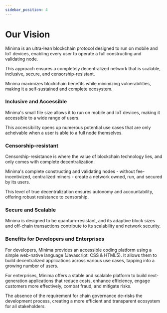 ```yaml
---
sidebar_position: 4
---
```


# Our Vision

Minima is an ultra-lean blockchain protocol designed to run on mobile and IoT devices, enabling every user to operate a full constructing and validating node. 

This approach ensures a completely decentralized network that is scalable, inclusive, secure, and censorship-resistant. 

Minima maximizes blockchain benefits while minimizing vulnerabilities, making it a self-sustained and complete ecosystem.

### Inclusive and Accessible
Minima's small file size allows it to run on mobile and IoT devices, making it accessible to a wide range of users. 

This accessibility opens up numerous potential use cases that are only acheivable when a user is able to a full node themselves. 

### Censorship-resistant
Censorship-resistance is where the value of blockchain technology lies, and only comes with complete decentralization.

Minima's complete constructing and validating nodes - without fee-incentivized, centralized miners - create a network owned, run, and secured by its users. 

This level of true decentralization ensures autonomy and accountability, offering robust resistance to censorship.

### Secure and Scalable
Minima is designed to be quantum-resistant, and its adaptive block sizes and off-chain transactions contribute to its scalability and network security.

### Benefits for Developers and Enterprises
For developers, Minima provides an accessible coding platform using a simple web-native language (Javascript, CSS & HTML5). It allows them to build decentralized applications across various use cases, tapping into a growing number of users.

For enterprises, Minima offers a stable and scalable platform to build next-generation applications that reduce costs, enhance efficiency, engage customers more effectively, combat fraud, and mitigate risks. 

The absence of the requirement for chain governance de-risks the development process, creating a more efficient and transparent ecosystem for all stakeholders.

<!-- 
## Total decentralization
True censorship-resistance on a blockchain is not achievable without true decentralization. By re-engineering the blockchain, Minima has created a more resilient protocol, with no central points of failure, where all participants collaborate as equals, removing the need for on-chain governance, or for rewarding miners to secure the chain. This level of true decentralization creates a highly resilient ecosystem, that allows individuals and enterprises to operate, experiment and innovate in a secure and scalable environment.

## A better protocol for everyone
Minima streamlines and democratises the transfer of value and information to create an ecosystem that has true value for users, developers and enterprises alike. For users, the Minima ecosystem is completely inclusive and accessible, allowing anyone with a mobile phone to run a complete node and be part of a community that adds value and utility for all. For developers, Minima provides a coding platform that is accessible and easy to build upon, using a simple web-native coding language (Javascript & HTML5). Allowing developers to build decentralized applications for a growing number of users across a vast range of potential use cases. For enterprises, Minima provides a resilient, scalable platform on which they can build the next generation of applications that will reduce costs, increase efficiency, lower barriers to customer engagement, reduce fraud and mitigate against risk.

## Decentralized
A blockchain where every user runs a complete constructing and validating node, creating a resilient, fully distributed network with no single point of failure.

## Scalable
A scalable platform with adaptive block sizes and off-chain transactions

## Secure
A quantum resistant protocol that is network-secured by scale -->


